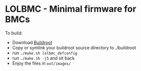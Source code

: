 # LOLBMC - Minimal firmware for BMCs

To build:

- Download [Buildroot](https://buildroot.org/)
- Copy or symlink your buildroot source directory to ./buildroot
- run `./make.sh lolbmc_defconfig`
- run `./make.sh -j5` and sit back
- Enjoy the files in `out/images/`
